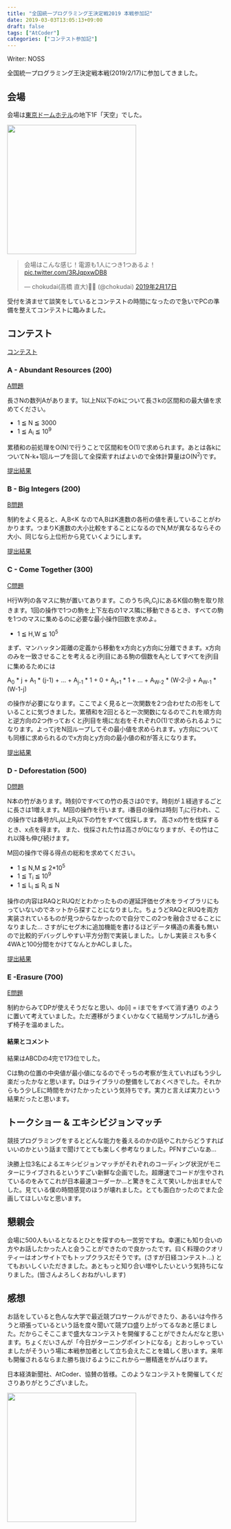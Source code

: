```yaml
---
title: "全国統一プログラミング王決定戦2019 本戦参加記"
date: 2019-03-03T13:05:13+09:00
draft: false
tags: ["AtCoder"]
categories: ["コンテスト参加記"]
---
```


Writer: NOSS

全国統一プログラミング王決定戦本戦(2019/2/17)に参加してきました。

<!--more-->

## 会場

会場は[東京ドームホテル](https://www.tokyodome-hotels.co.jp/)の地下1F「天空」でした。

<img src = "https://user-images.githubusercontent.com/28915482/53691170-6d185280-3dbb-11e9-9ab7-a5ce22c6dffa.JPG" width="300">

<blockquote class="twitter-tweet" data-lang="ja"><p lang="ja" dir="ltr">会場はこんな感じ！電源も1人につき1つあるよ！ <a href="https://t.co/3RJqpxwDB8">pic.twitter.com/3RJqpxwDB8</a></p>&mdash; chokudai(高橋 直大)🍆🍡 (@chokudai) <a href="https://twitter.com/chokudai/status/1096941216652873728?ref_src=twsrc%5Etfw">2019年2月17日</a></blockquote>
<script async src="https://platform.twitter.com/widgets.js" charset="utf-8"></script>


受付を済ませて談笑をしているとコンテストの時間になったので急いでPCの準備を整えてコンテストに臨みました。

## コンテスト

[コンテスト](https://atcoder.jp/contests/nikkei2019-final)

### A - Abundant Resources (200)

[A問題](https://atcoder.jp/contests/nikkei2019-final/tasks/nikkei2019_final_a)

長さNの数列Aがあります。1以上N以下のkについて長さkの区間和の最大値を求めてください。

- 1 ≦ N ≦ 3000
- 1 ≦ A<sub>i</sub> ≦ 10<sup>9</sup>

累積和の前処理をO(N)で行うことで区間和をO(1)で求められます。あとは各kについてN-k+1回ループを回して全探索すればよいので全体計算量はO(N<sup>2</sup>)です。

[提出結果](https://atcoder.jp/contests/nikkei2019-final/submissions/4297753)

### B - Big Integers (200)

[B問題](https://atcoder.jp/contests/nikkei2019-final/tasks/nikkei2019_final_b)

制約をよく見ると、A,B<K なのでA,BはK進数の各桁の値を表していることがわかります。つまりK進数の大小比較をすることになるのでN,Mが異なるならその大小、同じなら上位桁から見ていくようにします。

[提出結果](https://atcoder.jp/contests/nikkei2019-final/submissions/4298116)

### C - Come Together (300)

[C問題](https://atcoder.jp/contests/nikkei2019-final/tasks/nikkei2019_final_c)

H行W列の各マスに駒が置いてあります。このうち(R<sub>i</sub>,C<sub>i</sub>)にあるK個の駒を取り除きます。1回の操作で1つの駒を上下左右の1マス隣に移動できるとき、すべての駒を1つのマスに集めるのに必要な最小操作回数を求めよ。

- 1 ≦ H,W ≦ 10<sup>5</sup>

まず、マンハッタン距離の定義から移動をx方向とy方向に分離できます。x方向のみを一致させることを考えるとi列目にある駒の個数をA<sub>i</sub>としてすべてをj列目に集めるためには

A<sub>0</sub> * j + A<sub>1</sub> * (j-1) + ... + A<sub>j-1</sub> * 1 + 0 + A<sub>j+1</sub> * 1 + ... + A<sub>W-2</sub> * (W-2-j) + A<sub>W-1</sub> * (W-1-j)

の操作が必要になります。ここでよく見ると一次関数を2つ合わせたの形をしていることに気づきました。累積和を2回とると一次関数になるのでこれを順方向と逆方向の2つ作っておくとj列目を境に左右をそれぞれO(1)で求められるようになります。よってjをN回ループしてその最小値を求められます。y方向についても同様に求められるのでx方向とy方向の最小値の和が答えになります。

[提出結果](https://atcoder.jp/contests/nikkei2019-final/submissions/4298534)

### D - Deforestation (500)

[D問題](https://atcoder.jp/contests/nikkei2019-final/tasks/nikkei2019_final_d)

N本の竹があります。時刻0ですべての竹の長さは0です。時刻が１経過するごとに長さは1増えます。M回の操作を行います。i番目の操作は時刻 T<sub>i</sub>に行われ、この操作では番号がL<sub>i</sub>以上R<sub>i</sub>以下の竹をすべて伐採します。 高さxの竹を伐採するとき、x点を得ます。 また、伐採された竹は高さが0になりますが、その竹はこれ以降も伸び続けます。

M回の操作で得る得点の総和を求めてください。

- 1 ≦ N,M ≦ 2*10<sup>5</sup>
- 1 ≦ T<sub>i</sub> ≦ 10<sup>9</sup>
- 1 ≦ L<sub>i</sub> ≦ R<sub>i</sub> ≦ N

操作の内容はRAQとRUQだとわかったものの遅延評価セグ木をライブラリにもっていないのでネットから探すことになりました。ちょうどRAQとRUQを両方実装されているものが見つからなかったので自分でこの2つを融合させることになりました... さすがにセグ木に追加機能を書けるほどデータ構造の素養も無いので比較的デバッグしやすい平方分割で実装しました。しかし実装ミスも多く4WAと100分間をかけてなんとかACしました。

[提出結果](https://atcoder.jp/contests/nikkei2019-final/submissions/4299647)

### E -Erasure (700)

[E問題](https://atcoder.jp/contests/nikkei2019-final/tasks/nikkei2019_final_e)

制約からみてDPが使えそうだなと思い、dp[i] = iまでをすべて消す通り のように置いて考えていました。ただ遷移がうまくいかなくて結局サンプル1しか通らず椅子を温めました。

#### 結果とコメント

結果はABCDの4完で173位でした。

Cは駒の位置の中央値が最小値になるのでそっちの考察が生えていればもう少し楽だったかなと思います。Dはライブラリの整備をしておくべきでした。それからもう少しEに時間をかけたかったという気持ちです。実力と言えば実力という結果だったと思います。

## トークショー & エキシビジョンマッチ

競技プログラミングをするとどんな能力を養えるのかの話やこれからどうすればいいのかという話まで聞けてとても楽しく参考なりました。PFNすごいなあ…

決勝上位3名によるエキシビジョンマッチがそれぞれのコーディング状況がモニターにライブされるというすごい新鮮な企画でした。超爆速でコードが生やされているのをみてこれが日本最速コーダーか...と驚きをこえて笑いしか出ませんでした。見ている僕の時間感覚のほうが壊れました。とても面白かったのでまた企画してほしいなと思います。

## 懇親会

会場に500人もいるとなるとひとを探すのも一苦労ですね。幸運にも知り合いの方やお話したかった人と会うことができたので良かったです。曰く料理のクオリティーはオンサイトでもトップクラスだそうです。(さすが日経コンテスト…) とてもおいしくいただきました。あともっと知り合い増やしたいという気持ちになりました。(皆さんよろしくおねがいします)

## 感想

お話をしていると色んな大学で最近競プロサークルができたり、あるいは今作ろうと頑張っているという話を度々聞いて競プロ盛り上がってるなあと感じました。だからこそここまで盛大なコンテストを開催することができたんだなと思います。ちょくだいさんが「今日がターニングポイントになる」とおっしゃっていましたがそういう場に本戦参加者として立ち会えたことを嬉しく思います。来年も開催されるならまた勝ち抜けるようにこれから一層精進をがんばります。

日本経済新聞社、AtCoder、協賛の皆様。このようなコンテストを開催してくださりありがとうございました。

<img src = "https://user-images.githubusercontent.com/28915482/53691236-ce8cf100-3dbc-11e9-85c8-6894ca221851.jpg" width="300">
